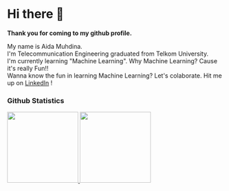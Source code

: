 # Hi there 👋
**Thank you for coming to my github profile.**    

My name is Aida Muhdina.  
I'm Telecommunication Engineering graduated from Telkom University.  
I'm currently learning "Machine Learning". Why Machine Learning? Cause it's really Fun!!  
Wanna know the fun in learning Machine Learning? Let's colaborate. Hit me up on [LinkedIn](https://www.linkedin.com/in/aida-muhdina-7917a2164/) !  

### Github Statistics
<p align="left">
<a href="https://github.com/aidamuhdina">
<img height="165em" src="https://github-readme-stats-eight-theta.vercel.app/api/top-langs/?username=aidamuhdina&layout=compact&langs_count=8&theme=buefy"/>
<img height="165em" src="https://github-readme-stats-eight-theta.vercel.app/api?username=aidamuhdina&show_icons=true&theme=buefy&include_all_commits=true&count_private=true"/>
</a>
</p>

<!--
**aidamuhdina/aidamuhdina** is a ✨ _special_ ✨ repository because its `README.md` (this file) appears on your GitHub profile.

Here are some ideas to get you started:

- 🔭 I’m currently working on ...
- 🌱 I’m currently learning ...
- 👯 I’m looking to collaborate on ...
- 🤔 I’m looking for help with ...
- 💬 Ask me about ...
- 📫 How to reach me: ...
- 😄 Pronouns: ...
- ⚡ Fun fact: ...
-->
